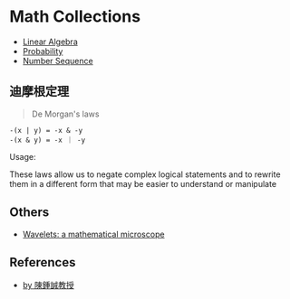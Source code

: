 # Math Collections

- [Linear Algebra](https://github.com/chengr4/linear-algebra)
- [Probability](https://github.com/chengr4/probability)
- [Number Sequence](./number-sequence)

## 迪摩根定理

> De Morgan's laws

```
-(x | y) = -x & -y
-(x & y) = -x ｜ -y
```

Usage:

These laws allow us to negate complex logical statements and to rewrite them in a different form that may be easier to understand or manipulate



## Others

- [Wavelets: a mathematical microscope](https://youtu.be/jnxqHcObNK4)

## References

- [by 陳鍾誠教授](https://github.com/cccbook/math4code)
